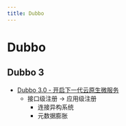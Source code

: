 ```yaml
---
title: Dubbo
---
```


# Dubbo

## Dubbo 3

- [Dubbo 3.0 - 开启下一代云原生微服务](https://developer.aliyun.com/article/770964)
  - 接口级注册 -> 应用级注册
    - 连接异构系统
    - 元数据膨胀
